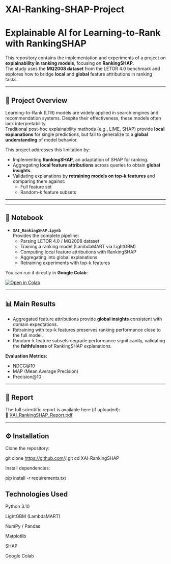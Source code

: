# XAI-Ranking-SHAP-Project

# Explainable AI for Learning-to-Rank with RankingSHAP

This repository contains the implementation and experiments of a project on **explainability in ranking models**, focusing on **RankingSHAP**.  
The study uses the **MQ2008 dataset** from the LETOR 4.0 benchmark and explores how to bridge **local** and **global** feature attributions in ranking tasks.

---

## 📖 Project Overview
Learning-to-Rank (LTR) models are widely applied in search engines and recommendation systems. Despite their effectiveness, these models often lack interpretability.  
Traditional post-hoc explainability methods (e.g., LIME, SHAP) provide **local explanations** for single predictions, but fail to generalize to a **global understanding** of model behavior.

This project addresses this limitation by:
- Implementing **RankingSHAP**, an adaptation of SHAP for ranking.  
- Aggregating **local feature attributions** across queries to obtain **global insights**.  
- Validating explanations by **retraining models on top-k features** and comparing them against:  
  - Full feature set  
  - Random-k feature subsets  

---


---

## 🚀 Notebook
- **`XAI_RankingSHAP.ipynb`**  
  Provides the complete pipeline:
  - Parsing LETOR 4.0 / MQ2008 dataset
  - Training a ranking model (LambdaMART via LightGBM)
  - Computing local feature attributions with RankingSHAP
  - Aggregating into global explanations
  - Retraining experiments with top-k features

You can run it directly in **Google Colab**:

[![Open in Colab](https://colab.research.google.com/assets/colab-badge.svg)](https://colab.research.google.com/github/<USERNAME>/<REPO>/blob/main/XAI_RankingSHAP.ipynb)

---

## 📊 Main Results
- Aggregated feature attributions provide **global insights** consistent with domain expectations.  
- Retraining with top-k features preserves ranking performance close to the full model.  
- Random-k feature subsets degrade performance significantly, validating the **faithfulness** of RankingSHAP explanations.  

**Evaluation Metrics:**
- NDCG@10  
- MAP (Mean Average Precision)  
- Precision@10  

---

## 📑 Report
The full scientific report is available here (if uploaded):  
📄 [XAI_RankingSHAP_Report.pdf](report/Hybrid_Ranking_Shap_Report.pdf)

---

## ⚙️ Installation
Clone the repository:

git clone https://github.com/<USERNAME>/<REPO>.git
cd XAI-RankingSHAP

Install dependencies:

pip install -r requirements.txt

## Technologies Used

Python 3.10

LightGBM (LambdaMART)

NumPy / Pandas

Matplotlib

SHAP

Google Colab
